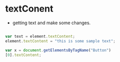 # textConent
- getting text and make some changes.

``` javascript

var text = element.textContent;
element.textContent = "this is some sample text";

var x = document.getElementsByTagName("Button")
[0].textContent; 
```